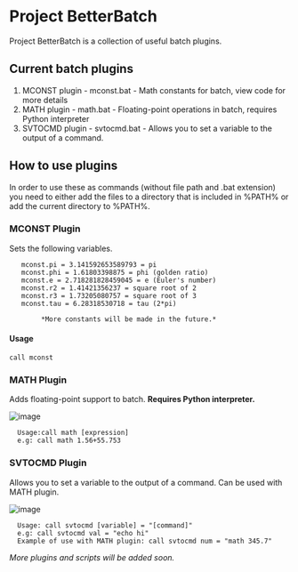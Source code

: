 # Project BetterBatch

Project BetterBatch is a collection of useful batch plugins.

## Current batch plugins

1. MCONST plugin - mconst.bat - Math constants for batch, view code for more details
2. MATH plugin - math.bat - Floating-point operations in batch, requires Python interpreter
3. SVTOCMD plugin - svtocmd.bat - Allows you to set a variable to the output of a command.
      
## How to use plugins

In order to use these as commands (without file path and .bat extension) you need to either add the files to a directory that is included in %PATH% or add the current directory to %PATH%.

### MCONST Plugin

Sets the following variables.

       mconst.pi = 3.141592653589793 = pi
       mconst.phi = 1.61803398875 = phi (golden ratio)
       mconst.e = 2.718281828459045 = e (Euler's number)
       mconst.r2 = 1.41421356237 = square root of 2
       mconst.r3 = 1.73205080757 = square root of 3
       mconst.tau = 6.28318530718 = tau (2*pi)
       
            *More constants will be made in the future.*

#### Usage

```call mconst```
      
### MATH Plugin

 Adds floating-point support to batch. **Requires Python interpreter.**

 ![image](https://github.com/user-attachments/assets/11cb552e-efe2-4ce5-abc1-d55100ae21fd)

      Usage:call math [expression]
      e.g: call math 1.56+55.753

### SVTOCMD Plugin

Allows you to set a variable to the output of a command. Can be used with MATH plugin.

![image](https://github.com/user-attachments/assets/1354591e-e834-4b8f-9201-1b12ad79a95a)

      Usage: call svtocmd [variable] = "[command]"
      e.g: call svtocmd val = "echo hi"
      Example of use with MATH plugin: call svtocmd num = "math 345.7"

*More plugins and scripts will be added soon.*
